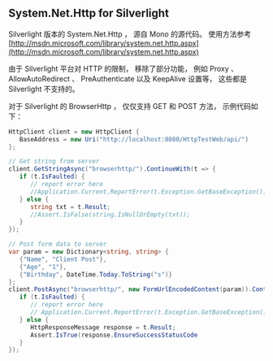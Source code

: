 ## System.Net.Http for Silverlight

Silverlight 版本的 System.Net.Http ， 源自 Mono 的源代码。 使用方法参考 [http://msdn.microsoft.com/library/system.net.http.aspx](http://msdn.microsoft.com/library/system.net.http.aspx)

由于 Silverlight 平台对 HTTP 的限制， 移除了部分功能， 例如 Proxy 、 AllowAutoRedirect 、 PreAuthenticate 以及 KeepAlive 设置等， 这些都是 Silverlight 不支持的。

对于 Silverlight 的 BrowserHttp ， 仅仅支持 GET 和 POST 方法， 示例代码如下：

```c#
HttpClient client = new HttpClient {
   BaseAddress = new Uri("http://localhost:8080/HttpTestWeb/api/")
};

// Get string from server
client.GetStringAsync("browserhttp/").ContinueWith(t => {
   if (t.IsFaulted) {
      // report error here
      //Application.Current.ReportError(t.Exception.GetBaseException());
   } else {
      string txt = t.Result;
      //Assert.IsFalse(string.IsNullOrEmpty(txt));
   }
});

// Post form data to server
var param = new Dictionary<string, string> {
   {"Name", "Client Post"},
   {"Age", "1"},
   {"Birthday", DateTime.Today.ToString("s")}
};
client.PostAsync("browserhttp/", new FormUrlEncodedContent(param)).ContinueWith(t => {
   if (t.IsFaulted) {
      // report error here
      // Application.Current.ReportError(t.Exception.GetBaseException());
   } else {
      HttpResponseMessage response = t.Result;
      Assert.IsTrue(response.EnsureSuccessStatusCode
   }
});
```